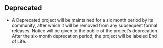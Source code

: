 <!-- (SPDX-License-Identifier: CC-BY-4.0) -->  <!-- Ensure there is a newline before, and after, this line -->

## Deprecated

- A Deprecated project will be maintained for a six month period by its community, after which it will be removed from any subsequent formal releases. Notice will be given to the public of the project’s deprecation. After the six-month deprecation period, the project will be labeled End of Life.


